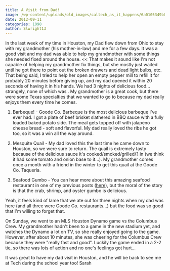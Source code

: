 ```yaml
---
title: A Visit from Dad!
image: /wp-content/uploads/old_images/caltech_as_it_happens/6a0105349b8251970b017c31b29e1f970b.jpg
date: 2012-09-11
categories: 1098
author: Slwright13
---
```


In the last week of my time in Houston, my Dad flew down from Ohio to stay with my grandmother (his mother-in-law) and me for a few days. It was a good visit and my dad was able to help my grandmother with some things she needed fixed around the house. &lt;&lt; That makes it sound like I'm not capable of helping my grandmother fix things, but she mostly just waited until he got there to point out the broken drawers and dead light bulbs, etc. That being said, I tried to help her open an empty pepper mill to refill it for probably 20 minutes before giving up, and my dad opened it within 20 seconds of having it in his hands. 
We had 3 nights of delicious food... strangely, none of which was . My grandmother is a great cook, but there were some Texas specialties that we wanted to go to because my dad really enjoys them every time he comes.

1) Barbeque! - Goode Co. Barbeque is the most delicious barbeque I've ever had. I got a plate of beef brisket slathered in BBQ sauce with a fully loaded baked potato side. The meal gets topped off with jalapeno cheese bread - soft and flavorful. My dad really loved the ribs he got too, so it was a win all the way around.

2) Mesquite Quail - My dad loved this the last time he came down to Houston, so we were sure to return. The quail is extremely tasty because of the delicious sauce it's cooked/smoked/grilled/? in (we think it had some tomato and onion base to it...). My grandmother comes once a month with a friend in the winter to get this quail at the Goode Co. Taqueria.

3) Seafood Gumbo - You can hear more about this amazing seafood restaurant in one of my previous posts ([here](https://caltech.typepad.com/caltech_as_it_happens/2012/07/kill-all-the-mosquitos-final.html)), but the moral of the story is that the crab, shrimp, and oyster gumbo is delicious.

Yeah, it feels kind of lame that we ate out for three nights when my dad was here (and all three were Goode Co. restaurants...) but the food was so good that I'm willing to forget that.

On Sunday, we went to an MLS Houston Dynamo game vs the Columbus Crew. My grandmother hadn't been to a game in the new stadium yet, and watches the Dynamo a lot on TV, so she really enjoyed going to the game. However, after about 10 minutes, she was cheering for the Columbus Crew because they were "really fast and good". Luckily the game ended in a 2-2 tie, so there was lots of action and no one's feelings got hurt...

It was great to have my dad visit in Houston, and he will be back to see me at Tech during the school year too!
Sarah

